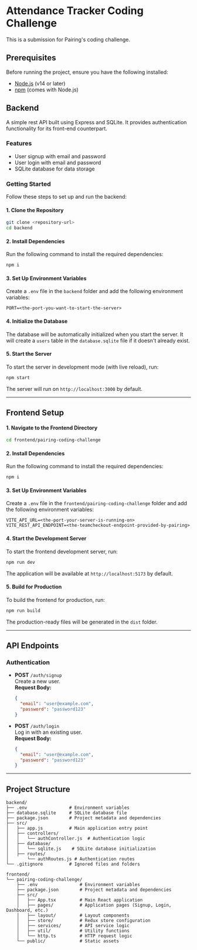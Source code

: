 # Attendance Tracker Coding Challenge

This is a submission for Pairing's coding challenge. 

## Prerequisites

Before running the project, ensure you have the following installed:

- [Node.js](https://nodejs.org/) (v14 or later)
- [npm](https://www.npmjs.com/) (comes with Node.js)

## Backend
A simple rest API built using Express and SQLite. It provides authentication functionality for its front-end counterpart.

### Features

- User signup with email and password
- User login with email and password
- SQLite database for data storage

### Getting Started

Follow these steps to set up and run the backend:

#### 1. Clone the Repository

```bash
git clone <repository-url>
cd backend
```

#### 2. Install Dependencies

Run the following command to install the required dependencies:

```bash
npm i
```

#### 3. Set Up Environment Variables

Create a `.env` file in the `backend` folder and add the following environment variables:

```env
PORT=<the-port-you-want-to-start-the-server>
```

#### 4. Initialize the Database

The database will be automatically initialized when you start the server. It will create a `users` table in the `database.sqlite` file if it doesn't already exist.

#### 5. Start the Server

To start the server in development mode (with live reload), run:

```bash
npm start
```

The server will run on `http://localhost:3000` by default.

---

## Frontend Setup

#### 1. Navigate to the Frontend Directory

```bash
cd frontend/pairing-coding-challenge
```

#### 2. Install Dependencies

Run the following command to install the required dependencies:

```bash
npm i
```

#### 3. Set Up Environment Variables

Create a `.env` file in the `frontend/pairing-coding-challenge` folder and add the following environment variables:

```env
VITE_API_URL=<the-port-your-server-is-running-on>
VITE_REST_API_ENDPOINT=<the-teamcheckout-endpoint-provided-by-pairing>
```

#### 4. Start the Development Server

To start the frontend development server, run:

```bash
npm run dev
```

The application will be available at `http://localhost:5173` by default.

#### 5. Build for Production

To build the frontend for production, run:

```bash
npm run build
```

The production-ready files will be generated in the `dist` folder.

---

## API Endpoints

### Authentication

- **POST** `/auth/signup`  
  Create a new user.  
  **Request Body:**  
  ```json
  {
    "email": "user@example.com",
    "password": "password123"
  }
  ```

- **POST** `/auth/login`  
  Log in with an existing user.  
  **Request Body:**  
  ```json
  {
    "email": "user@example.com",
    "password": "password123"
  }
  ```

---

## Project Structure

```
backend/
├── .env                # Environment variables
├── database.sqlite     # SQLite database file
├── package.json        # Project metadata and dependencies
├── src/
│   ├── app.js          # Main application entry point
│   ├── controllers/
│   │   └── authController.js  # Authentication logic
│   ├── database/
│   │   └── sqlite.js    # SQLite database initialization
│   ├── routes/
│       └── authRoutes.js # Authentication routes
└── .gitignore          # Ignored files and folders

frontend/
└── pairing-coding-challenge/
    ├── .env                # Environment variables
    ├── package.json        # Project metadata and dependencies
    ├── src/
    │   ├── App.tsx         # Main React application
    │   ├── pages/          # Application pages (Signup, Login, Dashboard, etc.)
    │   ├── layout/         # Layout components
    │   ├── store/          # Redux store configuration
    │   ├── services/       # API service logic
    │   ├── util/           # Utility functions
    │   └── http.ts         # HTTP request logic
    └── public/             # Static assets
```